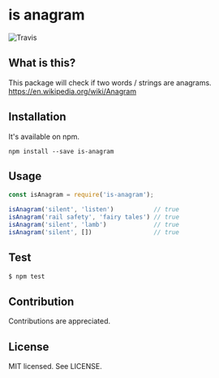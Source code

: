 is anagram
======
![Travis](https://travis-ci.org/bjarneo/is-anagram.svg?branch=master)

What is this?
------
This package will check if two words / strings are anagrams. https://en.wikipedia.org/wiki/Anagram

Installation
------
It's available on npm.
```
npm install --save is-anagram
```

Usage
------
```js
const isAnagram = require('is-anagram');

isAnagram('silent', 'listen')           // true
isAnagram('rail safety', 'fairy tales') // true
isAnagram('silent', 'lamb')             // true
isAnagram('silent', [])                 // true
```

Test
------
```bash
$ npm test
```

Contribution
------
Contributions are appreciated.

License
------
MIT licensed. See LICENSE.
